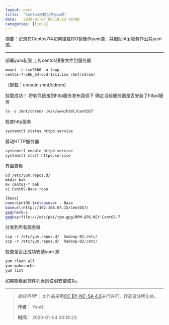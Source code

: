 ```yaml
---
layout: post
title:  "Centos搭建公共yum源"
date:   2020-01-04 00:18:23 +0700
categories: [linux]
---
```


摘要：记录在Centos7中如何挂载ISO镜像作yum源，并借助http服务作公共yum源。

------

部署yum私服
上传centos镜像文件到服务器

```sh
mount -t iso9660 -o loop
centos-7-x86_64-dvd-1511.iso /mnt/cdrom/
```

（卸载：umoutn /mnt/cdrom)

挂载成功！
将软件链接到http服务发布路径下
确定当前服务器是否安装了httpd服务

``` sh 
ln -s /mnt/cdrom/ /var/www/html/CentOS7 
```

检查http服务

``` sh 
systemctl status httpd.service 
```

启动HTTP服务器

``` sh
systemctl enable httpd.service
systemctl start httpd.service
```

界面查看

``` sh
cd /etc/yum.repos.d/
mkdir bak
mv centos-* bak
vi CentOS-Base.repo

[base]
name=CentOS-$releasever - Base
baseurl=http://192.168.67.15/CentOS7/
gpgcheck=1
gpgkey=file:///etc/pki/rpm-gpg/RPM-GPG-KEY-CentOS-7
```

分发到所有服务器

``` sh
scp -r /etc/yum.repos.d/  hadoop-01:/etc/
scp -r /etc/yum.repos.d/  hadoop-02:/etc/
```
检查是否正成功安装yum 源

``` sh
yum clean all
yum makecache
yum list
```
如果能看到软件列表则说明安装成功。


------

>*版权声明**：本作品采用<a rel="license" href="http://creativecommons.org/licenses/by-nc-sa/4.0/">[CC BY-NC-SA 4.0](https://creativecommons.org/licenses/by-nc-sa/4.0/)进行许可，转载请注明出处。
>
>**作者**： YaoQi.
>
>**时间**： 2020-01-04 00:18:23.
